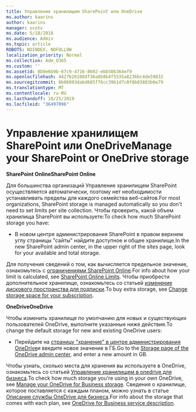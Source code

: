 ```yaml
---
title: Управление хранилищем SharePoint или OneDrive
ms.author: kaarins
author: kaarins
manager: scotv
ms.date: 5/18/2018
ms.audience: Admin
ms.topic: article
ROBOTS: NOINDEX, NOFOLLOW
localization_priority: Normal
ms.collection: Adm_O365
ms.custom: ''
ms.assetid: 8b0e6b9b-67c9-4716-8602-ebb58b364ef9
ms.openlocfilehash: 4427626108df36a8b8b4f5535a8236bc4de59832
ms.sourcegitcommit: 0b06093dabd685f76cc39b1d7c0f8b03883b6e79
ms.translationtype: MT
ms.contentlocale: ru-RU
ms.lasthandoff: 10/25/2019
ms.locfileid: "36497096"
---
```

# <a name="manage-your-sharepoint-or-onedrive-storage"></a><span data-ttu-id="6d8dc-102">Управление хранилищем SharePoint или OneDrive</span><span class="sxs-lookup"><span data-stu-id="6d8dc-102">Manage your SharePoint or OneDrive storage</span></span>

 <span data-ttu-id="6d8dc-103">**SharePoint Online**</span><span class="sxs-lookup"><span data-stu-id="6d8dc-103">**SharePoint Online**</span></span>
  
<span data-ttu-id="6d8dc-104">Для большинства организаций Управление хранилищем SharePoint осуществляется автоматически, поэтому нет необходимости устанавливать пределы для каждого семейства веб-сайтов.</span><span class="sxs-lookup"><span data-stu-id="6d8dc-104">For most organizations, SharePoint storage is managed automatically so you don't need to set limits per site collection.</span></span> <span data-ttu-id="6d8dc-105">Чтобы проверить, какой объем хранилища SharePoint вы используете:</span><span class="sxs-lookup"><span data-stu-id="6d8dc-105">To check how much SharePoint storage you have:</span></span>
  
- <span data-ttu-id="6d8dc-106">В новом центре администрирования SharePoint в правом верхнем углу страницы "сайты" найдите доступное и общее хранилище.</span><span class="sxs-lookup"><span data-stu-id="6d8dc-106">In the new SharePoint admin center, in the upper right of the sites page, look for your available and total storage.</span></span>
    
<span data-ttu-id="6d8dc-107">Для получения сведений о том, как вычисляется предельное значение, ознакомьтесь с [ограничениями SharePoint Online](https://go.microsoft.com/fwlink/p/?LinkID=856113).</span><span class="sxs-lookup"><span data-stu-id="6d8dc-107">For info about how your limit is calculated, see [SharePoint Online Limits](https://go.microsoft.com/fwlink/p/?LinkID=856113).</span></span> <span data-ttu-id="6d8dc-108">Чтобы приобрести дополнительное хранилище, ознакомьтесь со статьей [изменение дискового пространства для подписки](https://go.microsoft.com/fwlink/?linkid=866428).</span><span class="sxs-lookup"><span data-stu-id="6d8dc-108">To buy extra storage, see [Change storage space for your subscription](https://go.microsoft.com/fwlink/?linkid=866428).</span></span>
  
 <span data-ttu-id="6d8dc-109">**OneDrive**</span><span class="sxs-lookup"><span data-stu-id="6d8dc-109">**OneDrive**</span></span>
  
<span data-ttu-id="6d8dc-110">Чтобы изменить хранилище по умолчанию для новых и существующих пользователей OneDrive, выполните указанные ниже действия.</span><span class="sxs-lookup"><span data-stu-id="6d8dc-110">To change the default storage for new and existing OneDrive users:</span></span>
  
- <span data-ttu-id="6d8dc-111">Перейдите на [страницу "хранение" в центре администрирования OneDrive](https://admin.onedrive.com/?v=StorageSettings)и введите новое значение в ГБ.</span><span class="sxs-lookup"><span data-stu-id="6d8dc-111">Go to the [Storage page of the OneDrive admin center](https://admin.onedrive.com/?v=StorageSettings), and enter a new amount in GB.</span></span>
    
<span data-ttu-id="6d8dc-112">Чтобы узнать, сколько места для хранения вы используете в OneDrive, ознакомьтесь со статьей [Управление хранилищем в onedrive для бизнеса](https://go.microsoft.com/fwlink/?linkid=866429).</span><span class="sxs-lookup"><span data-stu-id="6d8dc-112">To check how much storage you're using in your own OneDrive, see [Manage your OneDrive for Business storage](https://go.microsoft.com/fwlink/?linkid=866429).</span></span> <span data-ttu-id="6d8dc-113">Сведения о хранилище, которое поставляется с каждым планом, можно узнать в статье [Описание службы OneDrive для бизнеса](https://go.microsoft.com/fwlink/p/?LinkID=826071).</span><span class="sxs-lookup"><span data-stu-id="6d8dc-113">For info about the storage that comes with each plan, see [OneDrive for Business service description](https://go.microsoft.com/fwlink/p/?LinkID=826071).</span></span>
  

